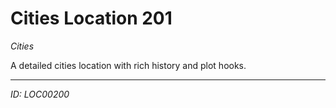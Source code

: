 # Cities Location 201

*Cities*

A detailed cities location with rich history and plot hooks.

---
*ID: LOC00200*